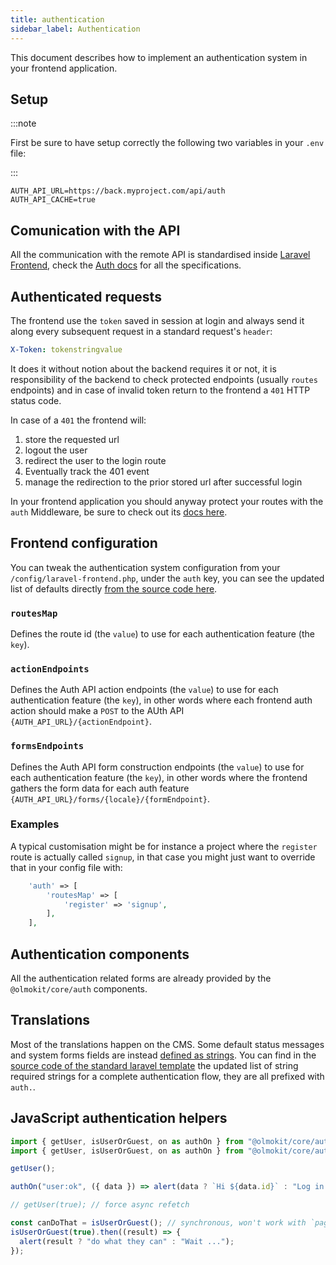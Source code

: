 ```yaml
---
title: authentication
sidebar_label: Authentication
---
```


This document describes how to implement an authentication system in your frontend application.

## Setup

:::note

First be sure to have setup correctly the following two variables in your `.env` file:

:::

```env
AUTH_API_URL=https://back.myproject.com/api/auth
AUTH_API_CACHE=true
```

## Comunication with the API

All the communication with the remote API is standardised inside [Laravel Frontend](../laravel-frontend/index.md), check the [Auth docs](../laravel-frontend/Auth.md) for all the specifications.

## Authenticated requests

The frontend use the `token` saved in session at login and always send it along every subsequent request in a standard request's `header`:

```yml
X-Token: tokenstringvalue
```

It does it without notion about the backend requires it or not, it is responsibility of the backend to check protected endpoints (usually `routes` endpoints) and in case of invalid token return to the frontend a `401` HTTP status code.

In case of a `401` the frontend will:

1. store the requested url
2. logout the user
3. redirect the user to the login route
4. Eventually track the 401 event
5. manage the redirection to the prior stored url after successful login

In your frontend application you should anyway protect your routes with the `auth` Middleware, be sure to check out its [docs here](../laravel-frontend/App.md#auth).

## Frontend configuration

You can tweak the authentication system configuration from your `/config/laravel-frontend.php`, under the `auth` key, you can see the updated list of defaults directly [from the source code here](https://github.com/olmokit/olmokit/-/blob/main/packages/laravel-frontend/config/laravel-frontend.php#L4).

### `routesMap`

Defines the route id (the `value`) to use for each authentication feature (the `key`).

### `actionEndpoints`

Defines the Auth API action endpoints (the `value`) to use for each authentication feature (the `key`), in other words where each frontend auth action should make a `POST` to the AUth API `{AUTH_API_URL}/{actionEndpoint}`.

### `formsEndpoints`

Defines the Auth API form construction endpoints (the `value`) to use for each authentication feature (the `key`), in other words where the frontend gathers the form data for each auth feature `{AUTH_API_URL}/forms/{locale}/{formEndpoint}`.

### Examples

A typical customisation might be for instance a project where the `register` route is actually called `signup`, in that case you might just want to override that in your config file with:

```php
    'auth' => [
        'routesMap' => [
            'register' => 'signup',
        ],
    ],
```

## Authentication components

All the authentication related forms are already provided by the `@olmokit/core/auth` components.

## Translations

Most of the translations happen on the CMS. Some default status messages and system forms fields are instead [defined as strings](translations.md). You can find in the [source code of the standard laravel template](https://github.com/olmokit/olmokit/-/blob/main/packages/template-laravel/template/src/assets/translations.csv#L8) the updated list of string required strings for a complete authentication flow, they are all prefixed with `auth.`.

## JavaScript authentication helpers

```js
import { getUser, isUserOrGuest, on as authOn } from "@olmokit/core/auth";
import { getUser, isUserOrGuest, on as authOn } from "@olmokit/core/auth";

getUser();

authOn("user:ok", ({ data }) => alert(data ? `Hi ${data.id}` : "Log in now"));

// getUser(true); // force async refetch

const canDoThat = isUserOrGuest(); // synchronous, won't work with `page-cache` middleware
isUserOrGuest(true).then((result) => {
  alert(result ? "do what they can" : "Wait ...");
});
```
